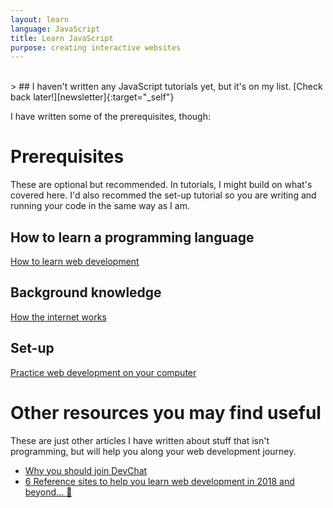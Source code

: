 ```yaml
---
layout: learn
language: JavaScript
title: Learn JavaScript
purpose: creating interactive websites
---
```

<br>
> ## I haven't written any JavaScript tutorials yet, but it's on my list. [Check back later!][newsletter]{:target="_self"}

I have written some of the prerequisites, though:

# Prerequisites
These are optional but recommended. In tutorials, I might build on what's covered here. I'd also recommed the set-up tutorial so you are writing and running your code in the same way as I am.
## How to learn a programming language
[How to learn web development][p1]

## Background knowledge
[How the internet works][p2]

## Set-up
[Practice web development on your computer][p3]

# Other resources you may find useful
These are just other articles I have written about stuff that isn't programming, but will help you along your web development journey.
- [Why you should join DevChat][r-devchat]
- [6 Reference sites to help you learn web development in 2018 and beyond... 🚀][r-reference-sites]

[newsletter]: {{site.newsletter}}

[welcome]: /2017/09/29/welcome/
[p1]: /2017/10/04/how-to-learn-web-development/
[p2]: /2017/10/05/how-the-internet-works/
[p3]: /2017/10/06/web-development-on-your-computer/


[r-devchat]: /2017/11/24/devchat/
[r-reference-sites]: /2017/12/16/web-development-reference-sites/